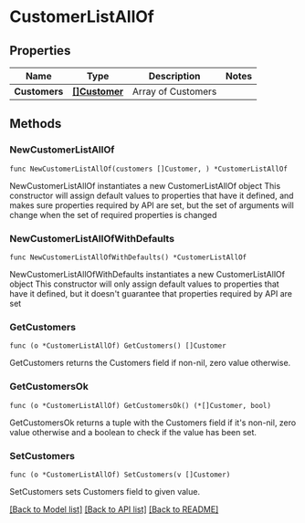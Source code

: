 # CustomerListAllOf

## Properties

Name | Type | Description | Notes
------------ | ------------- | ------------- | -------------
**Customers** | [**[]Customer**](Customer.md) | Array of Customers | 

## Methods

### NewCustomerListAllOf

`func NewCustomerListAllOf(customers []Customer, ) *CustomerListAllOf`

NewCustomerListAllOf instantiates a new CustomerListAllOf object
This constructor will assign default values to properties that have it defined,
and makes sure properties required by API are set, but the set of arguments
will change when the set of required properties is changed

### NewCustomerListAllOfWithDefaults

`func NewCustomerListAllOfWithDefaults() *CustomerListAllOf`

NewCustomerListAllOfWithDefaults instantiates a new CustomerListAllOf object
This constructor will only assign default values to properties that have it defined,
but it doesn't guarantee that properties required by API are set

### GetCustomers

`func (o *CustomerListAllOf) GetCustomers() []Customer`

GetCustomers returns the Customers field if non-nil, zero value otherwise.

### GetCustomersOk

`func (o *CustomerListAllOf) GetCustomersOk() (*[]Customer, bool)`

GetCustomersOk returns a tuple with the Customers field if it's non-nil, zero value otherwise
and a boolean to check if the value has been set.

### SetCustomers

`func (o *CustomerListAllOf) SetCustomers(v []Customer)`

SetCustomers sets Customers field to given value.



[[Back to Model list]](../README.md#documentation-for-models) [[Back to API list]](../README.md#documentation-for-api-endpoints) [[Back to README]](../README.md)


